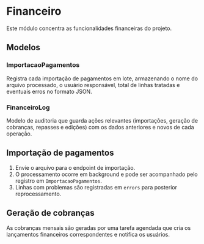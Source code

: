 # Financeiro

Este módulo concentra as funcionalidades financeiras do projeto.

## Modelos

### ImportacaoPagamentos
Registra cada importação de pagamentos em lote, armazenando o nome do
arquivo processado, o usuário responsável, total de linhas tratadas e
eventuais erros no formato JSON.

### FinanceiroLog
Modelo de auditoria que guarda ações relevantes (importações, geração de
cobranças, repasses e edições) com os dados anteriores e novos de cada
operação.

## Importação de pagamentos

1. Envie o arquivo para o endpoint de importação.
2. O processamento ocorre em background e pode ser acompanhado pelo
   registro em `ImportacaoPagamentos`.
3. Linhas com problemas são registradas em `errors` para posterior
   reprocessamento.

## Geração de cobranças

As cobranças mensais são geradas por uma tarefa agendada que cria os
lançamentos financeiros correspondentes e notifica os usuários.

